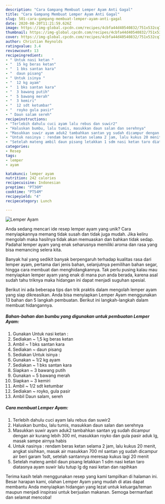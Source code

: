 ```yaml
---
description: "Cara Gampang Membuat Lemper Ayam Anti Gagal"
title: "Cara Gampang Membuat Lemper Ayam Anti Gagal"
slug: 501-cara-gampang-membuat-lemper-ayam-anti-gagal
date: 2020-08-20T11:21:59.626Z
image: https://img-global.cpcdn.com/recipes/4cbfa44d40540832/751x532cq70/lemper-ayam-foto-resep-utama.jpg
thumbnail: https://img-global.cpcdn.com/recipes/4cbfa44d40540832/751x532cq70/lemper-ayam-foto-resep-utama.jpg
cover: https://img-global.cpcdn.com/recipes/4cbfa44d40540832/751x532cq70/lemper-ayam-foto-resep-utama.jpg
author: Christian Reynolds
ratingvalue: 3.4
reviewcount: 13
recipeingredient:
- " Untuk nasi ketan "
- "  15 kg beras ketan"
- "  1 bks santan kara"
- "  daun pisang"
- " Untuk isinya "
- "  12 kg ayam"
- "  1 bks santan kara"
- "  3 bawang putih"
- "  5 bawang merah"
- "  3 kemiri"
- "  12 sdt ketumbar"
- "  royko gula pasir"
- " Daun salam sereh"
recipeinstructions:
- "Terlebih dahulu cuci ayam lalu rebus dan suwir2"
- "Haluskan bumbu, lalu tumis, masukkan daun salan dan serehnya"
- "Masukkan suwir ayam aduk2 tambahkan santan yg sudah dicampur dengan air kurang lebih 300 ml, masukkan royko dan gula pasir aduk lg, masak sampe airnya habis"
- "Untuk nasinya : rendam beras ketan selama 2 jam, lalu kukus 20 menit, angkat sisihkan, masak air masukkan 700 ml santan yg sudah dicampur air beri garam 1sdt, setelah santannya meresap kukus lagi 20 menit"
- "Setelah mateng ambil daun pisang letakkan 1 sdm nasi ketan taro diatasnya ayam suwir lalu tutup lg dg nasi ketan dan rapihkan"
categories:
- Resep
tags:
- lemper
- ayam

katakunci: lemper ayam 
nutrition: 242 calories
recipecuisine: Indonesian
preptime: "PT36M"
cooktime: "PT54M"
recipeyield: "4"
recipecategory: Lunch

---
```



![Lemper Ayam](https://img-global.cpcdn.com/recipes/4cbfa44d40540832/751x532cq70/lemper-ayam-foto-resep-utama.jpg)

Anda sedang mencari ide resep lemper ayam yang unik? Cara menyiapkannya memang tidak susah dan tidak juga mudah. Jika keliru mengolah maka hasilnya tidak akan memuaskan dan bahkan tidak sedap. Padahal lemper ayam yang enak seharusnya memiliki aroma dan rasa yang bisa memancing selera kita.

Banyak hal yang sedikit banyak berpengaruh terhadap kualitas rasa dari lemper ayam, pertama dari jenis bahan, selanjutnya pemilihan bahan segar, hingga cara membuat dan menghidangkannya. Tak perlu pusing kalau mau menyiapkan lemper ayam yang enak di mana pun anda berada, karena asal sudah tahu triknya maka hidangan ini dapat menjadi suguhan spesial.




Berikut ini ada beberapa tips dan trik praktis dalam mengolah lemper ayam yang siap dikreasikan. Anda bisa menyiapkan Lemper Ayam menggunakan 13 bahan dan 5 langkah pembuatan. Berikut ini langkah-langkah dalam membuat hidangannya.

<!--inarticleads1-->

##### Bahan-bahan dan bumbu yang digunakan untuk pembuatan Lemper Ayam:

1. Gunakan  Untuk nasi ketan :
1. Sediakan  ~ 1,5 kg beras ketan
1. Ambil  ~ 1 bks santan kara
1. Sediakan  ~ daun pisang
1. Sediakan  Untuk isinya :
1. Gunakan  ~ 1/2 kg ayam
1. Sediakan  ~ 1 bks santan kara
1. Siapkan  ~ 3 bawang putih
1. Gunakan  ~ 5 bawang merah
1. Siapkan  ~ 3 kemiri
1. Ambil  ~ 1/2 sdt ketumbar
1. Sediakan  ~ royko, gula pasir
1. Ambil  Daun salam, sereh




<!--inarticleads2-->

##### Cara membuat Lemper Ayam:

1. Terlebih dahulu cuci ayam lalu rebus dan suwir2
1. Haluskan bumbu, lalu tumis, masukkan daun salan dan serehnya
1. Masukkan suwir ayam aduk2 tambahkan santan yg sudah dicampur dengan air kurang lebih 300 ml, masukkan royko dan gula pasir aduk lg, masak sampe airnya habis
1. Untuk nasinya : rendam beras ketan selama 2 jam, lalu kukus 20 menit, angkat sisihkan, masak air masukkan 700 ml santan yg sudah dicampur air beri garam 1sdt, setelah santannya meresap kukus lagi 20 menit
1. Setelah mateng ambil daun pisang letakkan 1 sdm nasi ketan taro diatasnya ayam suwir lalu tutup lg dg nasi ketan dan rapihkan




Terima kasih telah menggunakan resep yang kami tampilkan di halaman ini. Besar harapan kami, olahan Lemper Ayam yang mudah di atas dapat membantu Anda menyiapkan hidangan yang lezat untuk keluarga/teman maupun menjadi inspirasi untuk berjualan makanan. Semoga bermanfaat dan selamat mencoba!
